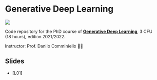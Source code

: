 # Generative Deep Learning
![](https://img.shields.io/badge/TensorFlow%20Faculty%20Award-2021%20Winner-orange.svg)

Code repository for the PhD course of [**Generative Deep Learning**](https://danilocomminiello.site.uniroma1.it/teaching/gdl), 3 CFU (18 hours), edition 2021/2022.

Instructor: Prof. Danilo Comminiello :man_teacher:

## Slides

* [L01]
